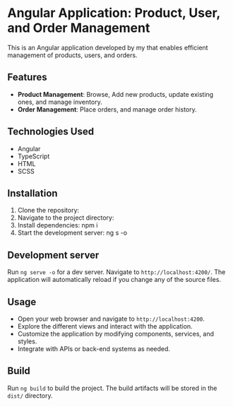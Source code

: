 
# Angular Application: Product, User, and Order Management

This is an Angular application developed by my  that enables efficient management of products, users, and orders.

## Features

- **Product Management**: Browse,  Add new products, update existing ones, and manage inventory.
- **Order Management**: Place orders, and manage order history.

## Technologies Used

- Angular
- TypeScript
- HTML
- SCSS
## Installation

1. Clone the repository:
2. Navigate to the project directory:
3. Install dependencies: npm i
4. Start the development server: ng s -o

## Development server

Run `ng serve -o` for a dev server. Navigate to `http://localhost:4200/`. The application will automatically reload if you change any of the source files.

## Usage

- Open your web browser and navigate to `http://localhost:4200`.
- Explore the different views and interact with the application.
- Customize the application by modifying components, services, and styles.
- Integrate with APIs or back-end systems as needed.

## Build

Run `ng build` to build the project. The build artifacts will be stored in the `dist/` directory.

